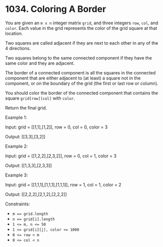 # 1034. Coloring A Border

You are given an `m x n` integer matrix `grid`, and three integers `row`, `col`, and `color`. Each value in the grid represents the color of the grid square at that location.

Two squares are called adjacent if they are next to each other in any of the 4 directions.

Two squares belong to the same connected component if they have the same color and they are adjacent.

The border of a connected component is all the squares in the connected component that are either adjacent to (at least) a square not in the component, or on the boundary of the grid (the first or last row or column).

You should color the border of the connected component that contains the square `grid[row][col]` with `color`.

Return the final grid.

Example 1:

Input: grid = [[1,1],[1,2]], row = 0, col = 0, color = 3

Output: [[3,3],[3,2]]

Example 2:

Input: grid = [[1,2,2],[2,3,2]], row = 0, col = 1, color = 3

Output: [[1,3,3],[2,3,3]]

Example 3:

Input: grid = [[1,1,1],[1,1,1],[1,1,1]], row = 1, col = 1, color = 2

Output: [[2,2,2],[2,1,2],[2,2,2]]

Constraints:

- `m == grid.length`
- `n == grid[i].length`
- `1 <= m, n <= 50`
- `1 <= grid[i][j], color <= 1000`
- `0 <= row < m`
- `0 <= col < n`